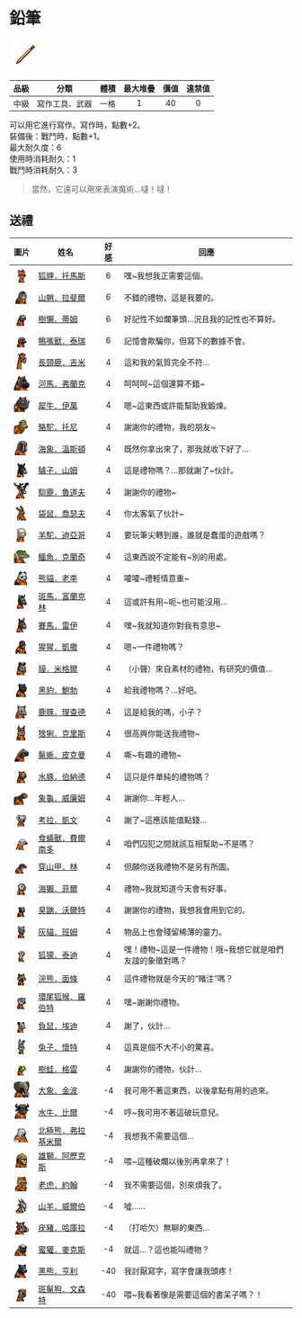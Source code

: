 # 鉛筆

![img](images/item_pic_QB.png)

|品級|分類|體積|最大堆疊|價值|違禁值|
|:--:|:--:|:--:|:--:|:--:|:--:|
|中級|寫作工具、武器|一格|1|40|0|

可以用它進行寫作。寫作時，點數+2。\
裝備後：戰鬥時，點數+1。\
最大耐久度：6\
使用時消耗耐久：1\
戰鬥時消耗耐久：3

> 當然，它還可以用來表演魔術…噠！噠！

## 送禮

|圖片|姓名|好感|回應|
|:--:|--|:--:|--|
|![img](images/fox.png)|[狐貍．托馬斯](狐貍．托馬斯.md)|6|嘿\~我想我正需要這個。|
|![img](images/Mandrill.png)|[山魈．拉斐爾](山魈．拉斐爾.md)|6|不錯的禮物，這是我要的。|
|![img](images/sloth.png)|[樹懶．蒂姆](樹懶．蒂姆.md)|6|好記性不如爛筆頭…況且我的記性也不算好。|
|![img](images/platypus.png)|[鴨嘴獸．泰瑞](鴨嘴獸．泰瑞.md)|6|記憶會欺騙你，但寫下的數據不會。|
|![img](images/giraffe.png)|[長頸鹿．吉米](長頸鹿．吉米.md)|4|這和我的氣質完全不符…|
|![img](images/hippopotamus.png)|[河馬．弗蘭克](河馬．弗蘭克.md)|4|呵呵呵\~這個還算不錯\~|
|![img](images/rhinoceros.png)|[犀牛．伊萬](犀牛．伊萬.md)|4|嗯\~這東西或許能幫助我鍛煉。|
|![img](images/camel.png)|[駱駝．托尼](駱駝．托尼.md)|4|謝謝你的禮物，我的朋友\~|
|![img](images/walrus.png)|[海象．溫斯頓](海象．溫斯頓.md)|4|既然你拿出來了，那我就收下好了…|
|![img](images/donkey.png)|[驢子．山姆](驢子．山姆.md)|4|這是禮物嗎？…那就謝了\~伙計。|
|![img](images/reindeer.png)|[馴鹿．魯道夫](馴鹿．魯道夫.md)|4|謝謝你的禮物\~|
|![img](images/kangaroo.png)|[袋鼠．喬瑟夫](袋鼠．喬瑟夫.md)|4|你太客氣了伙計\~|
|![img](images/Alpaca.png)|[羊駝．迪亞哥](羊駝．迪亞哥.md)|4|要玩筆尖轉到誰，誰就是蠢蛋的遊戲嗎？|
|![img](images/crocodile.png)|[鱷魚．克蘭奇](鱷魚．克蘭奇.md)|4|這東西說不定能有\~別的用處。|
|![img](images/panda.png)|[熊貓．老李](熊貓．老李.md)|4|嚯嚯\~禮輕情意重\~|
|![img](images/zebra.png)|[斑馬．富蘭克林](斑馬．富蘭克林.md)|4|這或許有用\~呃\~也可能沒用…|
|![img](images/horse.png)|[賽馬．雷伊](賽馬．雷伊.md)|4|嘿\~我就知道你對我有意思\~|
|![img](images/chimpanzee.png)|[猩猩．凱撒](猩猩．凱撒.md)|4|嗯\~一件禮物嗎？|
|![img](images/tapir.png)|[貘．米格爾](貘．米格爾.md)|4|（小聲）來自素材的禮物，有研究的價值…|
|![img](images/BlackPanther.png)|[黑豹．鮑勃](黑豹．鮑勃.md)|4|給我禮物嗎？…好吧。|
|![img](images/DeerDolphin.png)|[鹿豚．理查德](鹿豚．理查德.md)|4|這是給我的嗎，小子？|
|![img](images/Lynx.png)|[猞猁．克里斯](猞猁．克里斯.md)|4|很高興你能送我禮物\~|
|![img](images/MarineIguana.png)|[鬣蜥．皮克曼](鬣蜥．皮克曼.md)|4|嘶\~有趣的禮物\~|
|![img](images/Capybara.png)|[水豚．伯納德](水豚．伯納德.md)|4|這只是件單純的禮物嗎？|
|![img](images/Tortoise.png)|[象龜．威廉姆](象龜．威廉姆.md)|4|謝謝你…年輕人…|
|![img](images/Koala.png)|[考拉．凱文](考拉．凱文.md)|4|謝了\~這應該能值點錢…|
|![img](images/Anteater.png)|[食蟻獸．費爾南多](食蟻獸．費爾南多.md)|4|咱們囚犯之間就該互相幫助\~不是嗎？|
|![img](images/pangolin.png)|[穿山甲．林](穿山甲．林.md)|4|但願你送我禮物不是另有所圖。|
|![img](images/SeaOtter.png)|[海獺．菲爾](海獺．菲爾.md)|4|禮物\~我就知道今天會有好事。|
|![img](images/skunk.png)|[臭鼬．沃爾特](臭鼬．沃爾特.md)|4|謝謝你的禮物，我想我會用到它的。|
|![img](images/cat.png)|[灰貓．班姆](灰貓．班姆.md)|4|物品上也會殘留稀薄的靈力。|
|![img](images/meerkat.png)|[狐獴．泰迪](狐獴．泰迪.md)|4|嘿！禮物\~這是一件禮物！哦\~我想它就是咱們友誼的象徵對嗎？|
|![img](images/Raccoon.png)|[浣熊．面條](浣熊．面條.md)|4|這件禮物就是今天的“賭注”嗎？|
|![img](images/RingTailedLemur.png)|[環尾狐猴．羅伯特](環尾狐猴．羅伯特.md)|4|嘿\~謝謝你禮物。|
|![img](images/Possum.png)|[負鼠．埃迪](負鼠．埃迪.md)|4|謝了，伙計…|
|![img](images/rabbit.png)|[兔子．懷特](兔子．懷特.md)|4|這真是個不大不小的驚喜。|
|![img](images/Treefrog.png)|[樹蛙．格雷](樹蛙．格雷.md)|4|謝謝你的禮物，伙計…|
|![img](images/elephant.png)|[大象．金波](大象．金波.md)|-4|我可用不著這東西，以後拿點有用的過來。|
|![img](images/AfricanBuffalo.png)|[水牛．比爾](水牛．比爾.md)|-4|哼\~我可用不著這破玩意兒。|
|![img](images/PolarBear.png)|[北極熊．弗拉基米爾](北極熊．弗拉基米爾.md)|-4|我想我不需要這個…|
|![img](images/lion.png)|[雄獅．阿歷克斯](雄獅．阿歷克斯.md)|-4|喂\~這種破爛以後別再拿來了！|
|![img](images/tiger.png)|[老虎．約翰](老虎．約翰.md)|-4|我不需要這個，別來煩我了。|
|![img](images/goat.png)|[山羊．威爾伯](山羊．威爾伯.md)|-4|噓……|
|![img](images/Warthog.png)|[疣豬．哈庫拉](疣豬．哈庫拉.md)|-4|（打哈欠）無聊的東西…|
|![img](images/HoneyBadger.png)|[蜜獾．麥克斯](蜜獾．麥克斯.md)|-4|就這…？這也能叫禮物？|
|![img](images/BlackBear.png)|[黑熊．亨利](黑熊．亨利.md)|-40|我討厭寫字，寫字會讓我頭疼！|
|![img](images/SpottedHyaena.png)|[斑鬣狗．文森特](斑鬣狗．文森特.md)|-40|喂\~我看著像是需要這個的書呆子嗎？！|

